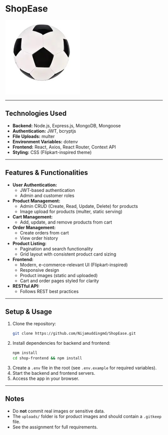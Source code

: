 # ShopEase

[![Demo Video](assets/demo.gif)](https://www.youtube.com/watch?v=YOUR_VIDEO_LINK)

---

## Technologies Used

- **Backend:** Node.js, Express.js, MongoDB, Mongoose
- **Authentication:** JWT, bcryptjs
- **File Uploads:** multer
- **Environment Variables:** dotenv
- **Frontend:** React, Axios, React Router, Context API
- **Styling:** CSS (Flipkart-inspired theme)

---

## Features & Functionalities

- **User Authentication:**
  - JWT-based authentication
  - Admin and customer roles
- **Product Management:**
  - Admin CRUD (Create, Read, Update, Delete) for products
  - Image upload for products (multer, static serving)
- **Cart Management:**
  - Add, update, and remove products from cart
- **Order Management:**
  - Create orders from cart
  - View order history
- **Product Listing:**
  - Pagination and search functionality
  - Grid layout with consistent product card sizing
- **Frontend:**
  - Modern, e-commerce-relevant UI (Flipkart-inspired)
  - Responsive design
  - Product images (static and uploaded)
  - Cart and order pages styled for clarity
- **RESTful API:**
  - Follows REST best practices

---

## Setup & Usage

1. Clone the repository:
   ```sh
   git clone https://github.com/Nijamuddingmd/ShopEase.git
   ```
2. Install dependencies for backend and frontend:
   ```sh
   npm install
   cd shop-frontend && npm install
   ```
3. Create a `.env` file in the root (see `.env.example` for required variables).
4. Start the backend and frontend servers.
5. Access the app in your browser.

---

## Notes
- Do **not** commit real images or sensitive data.
- The `uploads/` folder is for product images and should contain a `.gitkeep` file.
- See the assignment for full requirements.
